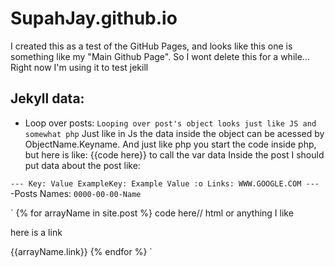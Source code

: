 # SupahJay.github.io
I created this as a test of the GitHub Pages, and looks like this one is something like my "Main Github Page". So I wont delete this for a while...
Right now I'm using it to test jekill



## Jekyll data:
- Loop over posts:
`Looping over post's object looks just like JS and somewhat php`
Just like in Js the data inside the object can be acessed by ObjectName.Keyname.
And just like php you start the code inside php, but here is like: {{code here}} to call the var data
Inside the post I should put data about the post like:

`---
Key: Value
ExampleKey: Example Value :o
Links: WWW.GOOGLE.COM
---`
-Posts Names:
`0000-00-00-Name`

`
{% for arrayName in site.post %}
code here// html or anything I like
<p>here is a link</p>{{arrayName.link}}
{% endfor %}
`
